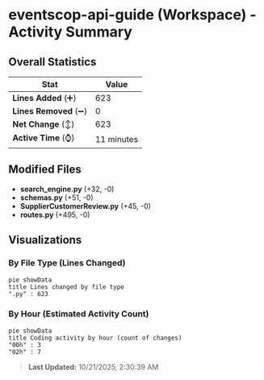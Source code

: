 # eventscop-api-guide (Workspace) - Activity Summary 

## Overall Statistics

| Stat                   | Value                                                             |
| ---------------------- | ----------------------------------------------------------------- |
| **Lines Added** (➕)   | 623                                          |
| **Lines Removed** (➖) | 0                                        |
| **Net Change** (↕)    | 623                |
| **Active Time** (⌚)   | 11 minutes |


## Modified Files
- **search_engine.py** (+32, -0)
- **schemas.py** (+51, -0)
- **SupplierCustomerReview.py** (+45, -0)
- **routes.py** (+495, -0)

## Visualizations

### By File Type (Lines Changed)

```mermaid
pie showData
title Lines changed by file type
".py" : 623
```

### By Hour (Estimated Activity Count)

```mermaid
pie showData
title Coding activity by hour (count of changes)
"00h" : 3
"02h" : 7
```


> **Last Updated:** 10/21/2025, 2:30:39 AM